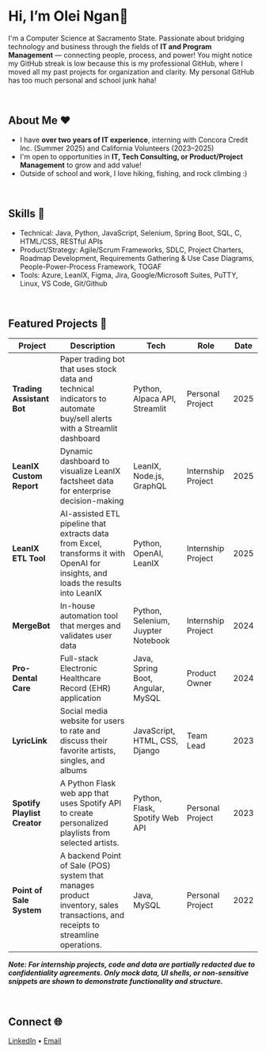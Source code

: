 # Hi, I’m  Olei Ngan👋 

I'm a Computer Science at Sacramento State. Passionate about bridging technology and business through the fields of **IT and Program Management** — connecting people, process, and power! You might notice my GitHub streak is low because this is my professional GitHub, where I moved all my past projects for organization and clarity. My personal GitHub has too much personal and school junk haha!

<br>

## About Me ❤️
- I have **over two years of IT experience**, interning with Concora Credit Inc. (Summer 2025) and California Volunteers (2023–2025) 
- I'm open to opportunities in **IT, Tech Consulting, or Product/Project Management** to grow and add value!
- Outside of school and work, I love hiking, fishing, and rock climbing :)

<br>

## Skills 🧩 
- Technical: Java, Python, JavaScript, Selenium, Spring Boot, SQL, C, HTML/CSS, RESTful APIs
- Product/Strategy: Agile/Scrum Frameworks, SDLC, Project Charters, Roadmap Development, Requirements Gathering & Use Case Diagrams, People-Power-Process Framework, TOGAF
- Tools: Azure, LeanIX, Figma, Jira, Google/Microsoft Suites, PuTTY, Linux, VS Code, Git/Github

<br>

## Featured Projects 🌟 
| Project | Description | Tech | Role | Date
|----------|--------------|------|------------|------|
| **Trading Assistant Bot** | Paper trading bot that uses stock data and technical indicators to automate buy/sell alerts with a Streamlit dashboard | Python, Alpaca API, Streamlit | Personal Project | 2025 |
| **LeanIX Custom Report** | Dynamic dashboard to visualize LeanIX factsheet data for enterprise decision-making | LeanIX, Node.js, GraphQL | Internship Project | 2025 |
| **LeanIX ETL Tool** | AI-assisted ETL pipeline that extracts data from Excel, transforms it with OpenAI for insights, and loads the results into LeanIX | Python, OpenAI, LeanIX | Internship Project | 2025 |
| **MergeBot** | In-house automation tool that merges and validates user data | Python, Selenium, Juypter Notebook | Internship Project | 2024 |
| **Pro-Dental Care** | Full-stack Electronic Healthcare Record (EHR) application | Java, Spring Boot, Angular, MySQL | Product Owner | 2024 |
| **LyricLink** | Social media website for users to rate and discuss their favorite artists, singles, and albums | JavaScript, HTML, CSS, Django | Team Lead | 2023 |
| **Spotify Playlist Creator** | A Python Flask web app that uses Spotify API to create personalized playlists from selected artists. | Python, Flask, Spotify Web API | Personal Project | 2023 | 
| **Point of Sale System** | A backend Point of Sale (POS) system that manages product inventory, sales transactions, and receipts to streamline operations. | Java, MySQL | Personal Project | 2022 | 

***Note: For internship projects, code and data are partially redacted due to confidentiality agreements. Only mock data, UI shells, or non-sensitive snippets are shown to demonstrate functionality and structure.***

<br>

## Connect 🌐
[LinkedIn](https://linkedin.com/in/oleingan) • [Email](mailto:oleiamelie.vngan@gmail.com)



